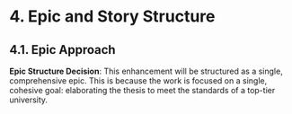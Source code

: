 # 4. Epic and Story Structure

## 4.1. Epic Approach
**Epic Structure Decision**: This enhancement will be structured as a single, comprehensive epic. This is because the work is focused on a single, cohesive goal: elaborating the thesis to meet the standards of a top-tier university.
